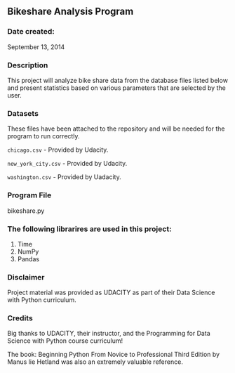 ## Bikeshare Analysis Program

### Date created:
September 13, 2014

### Description
This project will analyze bike share data from the database files listed below and present statistics based on various parameters that are selected by the user.  

### Datasets 
 These files have been attached to the repository and will be needed for the program to run correctly.

`chicago.csv` - Provided by Udacity.

`new_york_city.csv` - Provided by Udacity.

`washington.csv` - Provided by Uadacity. 

### Program File
bikeshare.py

### The following librarires are used in this project:
1. Time
2. NumPy
3. Pandas 

### Disclaimer
Project material was provided as UDACITY as part of their Data Science with Python curriculum.

### Credits
Big thanks to UDACITY, their instructor, and the Programming for Data Science with Python course curriculum!


The book: Beginning Python From Novice to Professional Third Edition by Manus lie Hetland was also an extremely valuable reference.


